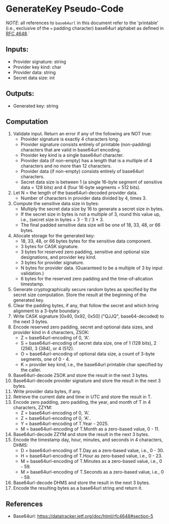 # GenerateKey Pseudo-Code

*NOTE*: all references to `base64url` in this document refer to the 'printable' (i.e., exclusive of the `=` padding character) base64url alphabet as defined in [RFC 4648](https://datatracker.ietf.org/doc/html/rfc4648#section-5).`

## Inputs:
- Provider signature: string
- Provider key kind: char
- Provider data: string
- Secret data size: int

## Outputs:
- Generated key: string

## Computation
1. Validate input. Return an error if any of the following are NOT true:
    - Provider signature is exactly 4 characters long.
    - Provider signature consists entirely of printable (non-padding) characters that are valid in base64url encoding.
    - Provider key kind is a single base64url character.
    - Provider data (if non-empty) has a length that is a multiple of 4 characters and no more than 12 characters.
    - Provider data (if non-empty) consists entirely of base64url characters.
    - Secret data size is between 1 (a single 16-byte segment of sensitive data = 128 bits) and 4 (four 16-byte segments = 512 bits).
1. Let N = the length of the base64url-decoded provider data.
    - Number of characters in provider data divided by 4, times 3.
1. Compute the sensitive data size in bytes:
    - Multiply the secret data size by 16 to generate a secret size in bytes.
    - If the secret size in bytes is not a multiple of 3, round this value up, i.e., (secret size in bytes + 3 - 1) / 3 * 3.
    - The final padded sensitive data size will be one of 18, 33, 48, or 66 bytes.
1. Allocate storage for the generated key:
    - 18, 33, 48, or 66 bytes bytes for the sensitive data component.
    - 3 bytes for CASK signature.
    - 3 bytes for reserved zero padding, sensitive and optional size designations, and provider key kind.
    - 3 bytes for provider signature.
    - N bytes for provider data. (Guaranteed to be a multiple of 3 by input validation.)
    - 6 bytes for the reserved zero padding and the time-of-allcation timestamp.
1. Generate cryptographically secure random bytes as specified by the secret size computation. Store the result at the beginning of the generated key.
1. Clear the padding bytes, if any, that follow the secret and which bring alignment to a 3-byte boundary.
1. Write CASK signature [0x40, 0x92, 0x50] ("QJJQ", base64-decoded) to the next 3 bytes.
1. Encode reserved zero padding, secret and optional data sizes, and provider kind in 4 characters, ZSOK:
    - Z = base64url-encoding of 0, 'A'.
    - S = base64url-encoding of secret data size, one of 1 (128 bits), 2 (256), 3 (384), or 4 (512).
    - O = base64url-encoding of optional data size, a count of 3-byte segments, one of 0 - 4.
    - K = provider key kind, i.e., the base64url printable char specified by the caller.
1. Base64url-decode ZSOK and store the result in the next 3 bytes.
1. Base64url-decode provider signature and store the result in the next 3 bytes.
1. Write provider data bytes, if any.
1. Retrieve the current date and time in UTC and store the result in T.
1. Encode zero padding, zero padding, the year, and month of T in 4 characters, ZZYM:
    - Z = base64url-encoding of 0, 'A'.
    - Z = base64url-encoding of 0, 'A'..
    - Y = base64url-encoding of T.Year - 2025.
    - M = base64url-encoding of T.Month as a zero-based value, 0 - 11.
1. Base64url-decode ZZYM and store the result in the next 3 bytes.
1. Encode the timestamp day, hour, minutes, and seconds in 4 characters, DHMS:
    - D = base64url-encoding of T.Day as a zero-based value, i.e., 0 - 30.
    - H = base64url-encoding of T.Hour as zero-based value, i.e., 0 - 23.
    - M = base64url-encoding of T.Minutes as a zero-based value, i.e., 0 - 59.
    - M = base64url-encoding of T.Seconds as a zero-based value, i.e., 0 - 59.
1. Base64url-decode DHMS and store the result in the next 3 bytes.
1. Encode the resulting bytes as a base64url string and return it.

## References
- Base64url: https://datatracker.ietf.org/doc/html/rfc4648#section-5
